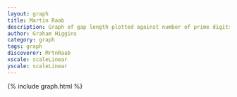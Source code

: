 ```yaml
---
layout: graph
title: Martin Raab
description: Graph of gap length plotted against number of prime digits
author: Graham Higgins
category: graph
tags: graph
discoverer: MrtnRaab
xscale: scaleLinear
yscale: scaleLinear
---
```


{% include graph.html %}


